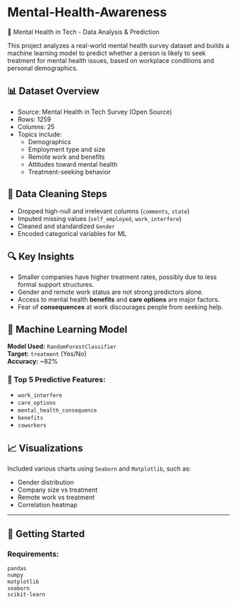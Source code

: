 # Mental-Health-Awareness
🧠 Mental Health in Tech - Data Analysis & Prediction

This project analyzes a real-world mental health survey dataset and builds a machine learning model to predict whether a person is likely to seek treatment for mental health issues, based on workplace conditions and personal demographics.

## 📊 Dataset Overview

- Source: Mental Health in Tech Survey (Open Source)
- Rows: 1259
- Columns: 25
- Topics include:
  - Demographics
  - Employment type and size
  - Remote work and benefits
  - Attitudes toward mental health
  - Treatment-seeking behavior

 ## 🧹 Data Cleaning Steps

- Dropped high-null and irrelevant columns (`comments`, `state`)
- Imputed missing values (`self_employed`, `work_interfere`)
- Cleaned and standardized `Gender`
- Encoded categorical variables for ML

 ## 🔍 Key Insights

- Smaller companies have higher treatment rates, possibly due to less formal support structures.
- Gender and remote work status are not strong predictors alone.
- Access to mental health **benefits** and **care options** are major factors.
- Fear of **consequences** at work discourages people from seeking help.

## 🧠 Machine Learning Model

**Model Used:** `RandomForestClassifier`  
**Target:** `treatment` (Yes/No)  
**Accuracy:** ~82%  

### 🔑 Top 5 Predictive Features:
- `work_interfere`
- `care_options`
- `mental_health_consequence`
- `benefits`
- `coworkers`

## 📈 Visualizations

Included various charts using `Seaborn` and `Matplotlib`, such as:
- Gender distribution
- Company size vs treatment
- Remote work vs treatment
- Correlation heatmap

---

## 🚀 Getting Started

### Requirements:
```bash
pandas
numpy
matplotlib
seaborn
scikit-learn
